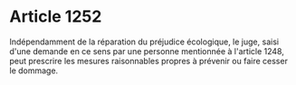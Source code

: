 # Article 1252

Indépendamment de la réparation du préjudice écologique, le juge, saisi d'une demande en ce sens par une personne mentionnée à l'article 1248, peut prescrire les mesures raisonnables propres à prévenir ou faire cesser le dommage.
